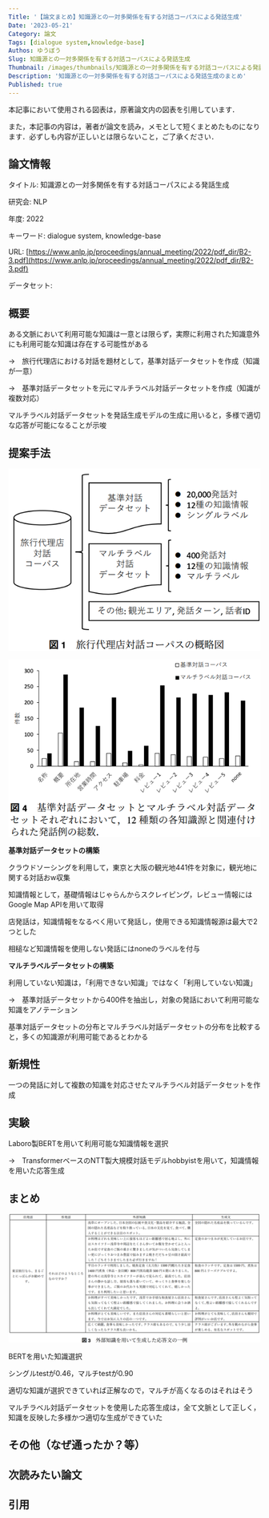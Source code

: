 ```yaml
---
Title: '【論文まとめ】知識源との一対多関係を有する対話コーパスによる発話生成'
Date: '2023-05-21'
Category: 論文
Tags: [dialogue system,knowledge-base]
Authos: ゆうぼう
Slug: 知識源との一対多関係を有する対話コーパスによる発話生成
Thumbnail: /images/thumbnails/知識源との一対多関係を有する対話コーパスによる発話生成.png
Description: '知識源との一対多関係を有する対話コーパスによる発話生成のまとめ'
Published: true
---
```


本記事において使用される図表は，原著論文内の図表を引用しています．

また，本記事の内容は，著者が論文を読み，メモとして短くまとめたものになります．必ずしも内容が正しいとは限らないこと，ご了承ください．

## 論文情報

タイトル: 知識源との一対多関係を有する対話コーパスによる発話生成

研究会: NLP

年度: 2022

キーワード: dialogue system, knowledge-base

URL: [https://www.anlp.jp/proceedings/annual_meeting/2022/pdf_dir/B2-3.pdf](https://www.anlp.jp/proceedings/annual_meeting/2022/pdf_dir/B2-3.pdf)

データセット: 

## 概要

ある文脈において利用可能な知識は一意とは限らず，実際に利用された知識意外にも利用可能な知識は存在する可能性がある

→　旅行代理店における対話を題材として，基準対話データセットを作成（知識が一意）

→　基準対話データセットを元にマルチラベル対話データセットを作成（知識が複数対応）

マルチラベル対話データセットを発話生成モデルの生成に用いると，多様で適切な応答が可能になることが示唆

## 提案手法

![](/images/article/知識源との一対多関係を有する対話コーパスによる発話生成/4tpxgaoh.png)

![](/images/article/知識源との一対多関係を有する対話コーパスによる発話生成/6h5aq4kv.png)

**基準対話データセットの構築**

クラウドソーシングを利用して，東京と大阪の観光地441件を対象に，観光地に関する対話おw収集

知識情報として，基礎情報はじゃらんからスクレイピング，レビュー情報にはGoogle Map APIを用いて取得

店発話は，知識情報をなるべく用いて発話し，使用できる知識情報源は最大で2つとした

相槌など知識情報を使用しない発話にはnoneのラベルを付与

**マルチラベルデータセットの構築**

利用していない知識は，「利用できない知識」ではなく「利用していない知識」

→　基準対話データセットから400件を抽出し，対象の発話において利用可能な知識をアノテーション

基準対話データセットの分布とマルチラベル対話データセットの分布を比較すると，多くの知識源が利用可能であるとわかる

## 新規性

一つの発話に対して複数の知識を対応させたマルチラベル対話データセットを作成

## 実験

Laboro製BERTを用いて利用可能な知識情報を選択

→　TransformerベースのNTT製大規模対話モデルhobbyistを用いて，知識情報を用いた応答生成

## まとめ

![](/images/article/知識源との一対多関係を有する対話コーパスによる発話生成/yy6uxb1q.png)

BERTを用いた知識選択

シングルtestが0.46，マルチtestが0.90

適切な知識が選択できていれば正解なので，マルチが高くなるのはそれはそう

マルチラベル対話データセットを使用した応答生成は，全て文脈として正しく，知識を反映した多様かつ適切な生成ができていた

## その他（なぜ通ったか？等）



## 次読みたい論文


## 引用

> 
